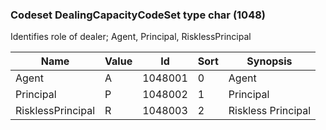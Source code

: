 ### Codeset DealingCapacityCodeSet type char (1048)

Identifies role of dealer; Agent, Principal, RisklessPrincipal

| Name              | Value | Id      | Sort | Synopsis           |
|-------------------|-------|---------|------|--------------------|
| Agent             | A     | 1048001 | 0    | Agent              |
| Principal         | P     | 1048002 | 1    | Principal          |
| RisklessPrincipal | R     | 1048003 | 2    | Riskless Principal |

